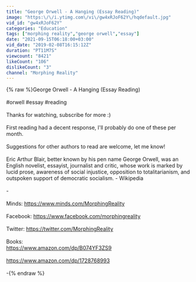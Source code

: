 ```yaml
---
title: "George Orwell - A Hanging (Essay Reading)"
image: "https:\/\/i.ytimg.com\/vi\/gw4xRJoF62Y\/hqdefault.jpg"
vid_id: "gw4xRJoF62Y"
categories: "Education"
tags: ["morphing reality","george orwell","essay"]
date: "2021-09-15T06:18:00+03:00"
vid_date: "2019-02-08T16:15:12Z"
duration: "PT11M7S"
viewcount: "8421"
likeCount: "106"
dislikeCount: "3"
channel: "Morphing Reality"
---
```

{% raw %}George Orwell - A Hanging (Essay Reading)<br /><br />#orwell #essay #reading<br /><br />Thanks for watching, subscribe for more :)<br /><br />First reading had a decent response, I'll probably do one of these per month. <br /><br />Suggestions for other authors to read are welcome, let me know!<br /><br />Eric Arthur Blair, better known by his pen name George Orwell, was an English novelist, essayist, journalist and critic, whose work is marked by lucid prose, awareness of social injustice, opposition to totalitarianism, and outspoken support of democratic socialism. - Wikipedia<br /><br />-<br /><br />Minds: <a rel="nofollow" target="blank" href="https://www.minds.com/MorphingReality">https://www.minds.com/MorphingReality</a><br /><br />Facebook: <a rel="nofollow" target="blank" href="https://www.facebook.com/morphingreality">https://www.facebook.com/morphingreality</a><br /><br />Twitter: <a rel="nofollow" target="blank" href="https://twitter.com/MorphingReality">https://twitter.com/MorphingReality</a><br /><br />Books: <br /><a rel="nofollow" target="blank" href="https://www.amazon.com/dp/B074YF3ZS9">https://www.amazon.com/dp/B074YF3ZS9</a><br /><br /><a rel="nofollow" target="blank" href="https://www.amazon.com/dp/1728768993">https://www.amazon.com/dp/1728768993</a><br /><br />-{% endraw %}

